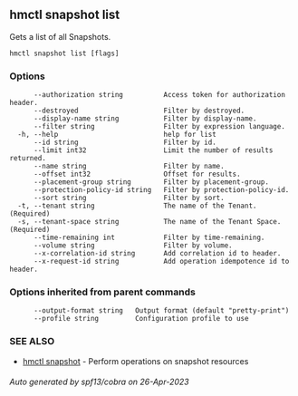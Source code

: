 ## hmctl snapshot list

Gets a list of all Snapshots.

```
hmctl snapshot list [flags]
```

### Options

```
      --authorization string          Access token for authorization header.
      --destroyed                     Filter by destroyed.
      --display-name string           Filter by display-name.
      --filter string                 Filter by expression language.
  -h, --help                          help for list
      --id string                     Filter by id.
      --limit int32                   Limit the number of results returned.
      --name string                   Filter by name.
      --offset int32                  Offset for results.
      --placement-group string        Filter by placement-group.
      --protection-policy-id string   Filter by protection-policy-id.
      --sort string                   Filter by sort.
  -t, --tenant string                 The name of the Tenant. (Required)
  -s, --tenant-space string           The name of the Tenant Space. (Required)
      --time-remaining int            Filter by time-remaining.
      --volume string                 Filter by volume.
      --x-correlation-id string       Add correlation id to header.
      --x-request-id string           Add operation idempotence id to header.
```

### Options inherited from parent commands

```
      --output-format string   Output format (default "pretty-print")
      --profile string         Configuration profile to use
```

### SEE ALSO

* [hmctl snapshot](hmctl_snapshot.md)	 - Perform operations on snapshot resources

###### Auto generated by spf13/cobra on 26-Apr-2023
